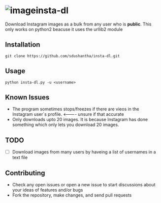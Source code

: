 # ![image](https://user-images.githubusercontent.com/27065646/31065811-6dd88f9c-a748-11e7-9d57-2e0ae062f413.jpg)insta-dl
Download Instagram images as a bulk from any user who is **public**. This only works on python2 beacuse it uses the urllib2 module
## Installation
```batch
git clone https://github.com/sdushantha/insta-dl.git
 ```
## Usage
```batch
python insta-dl.py -u <username> 
```
## Known Issues
* The program sometimes stops/freezes if there are vieos in the Instagram user´s profile. <---- unsure if that accurate
* Only downloads upto 20 images. It is because Instagram has done something which only lets you download 20 images.
 
## TODO
- [ ] Download images from many users by haveing a list of usernames in a text file

## Contributing

* Check any open issues or open a new issue to start discussions about your ideas of features and/or bugs
* Fork the repository, make changes, and send pull requests

